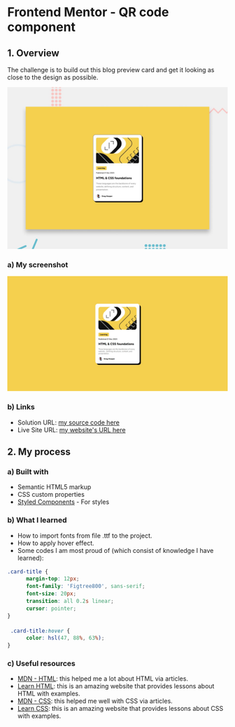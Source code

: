 # Frontend Mentor - QR code component

## 1. Overview

The challenge is to build out this blog preview card and get it looking as close to the design as possible.

![Design preview for the QR code component coding challenge](./preview.jpg)

### a) My screenshot

![My screenshot for the QR code component coding challenge](./screenshot.jpeg)

### b) Links

- Solution URL: [my source code here](https://github.com/hieutrantrong21520859MMCL21/FrontEndPractice_Intern_BlogPreviewCard)
- Live Site URL: [my website's URL here](https://hieutrantrong21520859mmcl21.github.io/FrontEndPractice_Intern_BlogPreviewCard/)

## 2. My process

### a) Built with

- Semantic HTML5 markup
- CSS custom properties
- [Styled Components](https://styled-components.com/) - For styles

### b) What I learned

- How to import fonts from file .ttf to the project.
- How to apply hover effect.
- Some codes I am most proud of (which consist of knowledge I have learned):

```css
.card-title {
      margin-top: 12px;
      font-family: 'Figtree800', sans-serif;
      font-size: 20px;
      transition: all 0.2s linear;
      cursor: pointer;
}

 .card-title:hover {
      color: hsl(47, 88%, 63%);
}
```

### c) Useful resources

- [MDN - HTML](https://developer.mozilla.org/en-US/docs/Web/HTML): this helped me a lot about HTML via articles.
- [Learn HTML](https://web.dev/learn/html): this is an amazing website that provides lessons about HTML with examples.
- [MDN - CSS](https://developer.mozilla.org/en-US/docs/Web/CSS): this helped me well with CSS via articles.
- [Learn CSS](https://web.dev/learn/css): this is an amazing website that provides lessons about CSS with examples.